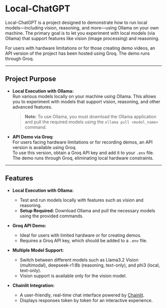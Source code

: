 # Local-ChatGPT

Local-ChatGPT is a project designed to demonstrate how to run local models—including vision, reasoning, and more—using Ollama on your own machine. The primary goal is to let you experiment with local models (via Ollama) that support features like vision (image processing) and reasoning. 

For users with hardware limitations or for those creating demo videos, an API version of the project has been hosted using Groq. The demo runs through Groq. 

---

## Project Purpose

- **Local Execution with Ollama:**  
  Run various models locally on your machine using Ollama. This allows you to experiment with models that support vision, reasoning, and other advanced features.  
  > **Note:** To use Ollama, you must download the Ollama application and pull the required models using the `ollama pull <model_name>` command.

- **API Demo via Groq:**  
  For users facing hardware limitations or for recording demos, an API version is available using Groq.  
  To use this version, obtain a Groq API key and add it to your `.env` file. The demo runs through Groq, eliminating local hardware constraints.

---

## Features

- **Local Execution with Ollama:**  
  - Test and run models locally with features such as vision and reasoning.
  - **Setup Required:** Download Ollama and pull the necessary models using the provided commands.

- **Groq API Demo:**  
  - Ideal for users with limited hardware or for creating demos.
  - Requires a Groq API key, which should be added to a `.env` file.

- **Multiple Model Support:**  
  - Switch between different models such as Llama3.2 Vision (multimodal), deepseek-r1:8b (reasoning, text-only), and phi3 (local, text-only).
  - Vision support is available only for the vision model.

- **Chainlit Integration:**  
  - A user-friendly, real-time chat interface powered by [Chainlit](https://docs.chainlit.io/).
  - Displays responses token by token for an interactive experience.
